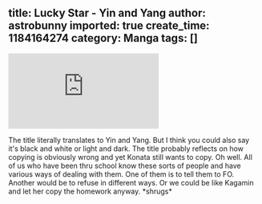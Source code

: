 title: Lucky Star - Yin and Yang
author: astrobunny
imported: true
create_time: 1184164274
category: Manga
tags: []
---
 ![Lucky Star 5-2](http://gallery.astrobunny.net/main.php?g2_view=core.DownloadItem&g2_itemId=846)  
  
The title literally translates to Yin and Yang. But I think you could also say it's black and white or light and dark. The title probably reflects on how copying is obviously wrong and yet Konata still wants to copy. Oh well. All of us who have been thru school know these sorts of people and have various ways of dealing with them. One of them is to tell them to FO. Another would be to refuse in different ways. Or we could be like Kagamin and let her copy the homework anyway. \*shrugs\*